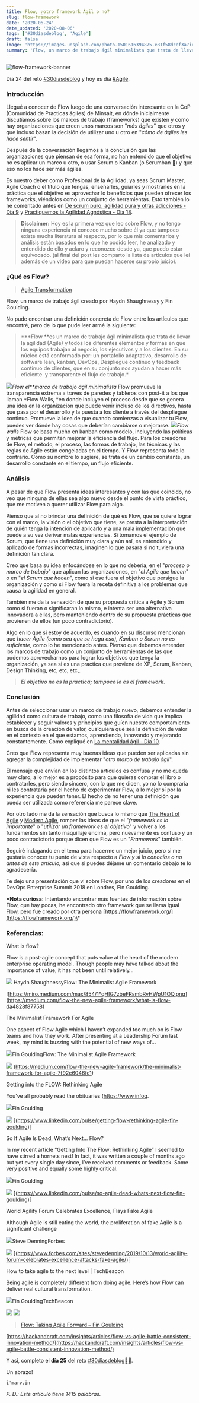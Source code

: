 ```yaml
---
title: Flow, ¿otro framework Ágil o no?
slug: flow-framework
date: '2020-06-24'
date_updated: '2020-08-06'
tags: ['#30díasdeblog', 'Agile']
draft: false
image: 'https://images.unsplash.com/photo-1501616394875-e81f58dcef3a?ixlib=rb-1.2.1&q=80&fm=jpg&crop=entropy&cs=tinysrgb&w=2000&fit=max&ixid=eyJhcHBfaWQiOjExNzczfQ'
summary: 'Flow, un marco de trabajo ágil minimalista que trata de llevar la agilidad (Agile) y todos los diferentes elementos y formas en que los equipos trabajan al negocio, ejecutivos y clientes.'
---
```


![flow-framework-banner](https://images.unsplash.com/photo-1501616394875-e81f58dcef3a?ixlib=rb-1.2.1&q=80&fm=jpg&crop=entropy&cs=tinysrgb&w=2000&fit=max&ixid=eyJhcHBfaWQiOjExNzczfQ)

Día 24 del reto [#30díasdeblog](/tag/30diasdeblog/) y hoy es día [#Agile](/tag/agile/).

### Introducción

Llegué a conocer de Flow luego de una conversación interesante en la CoP (Comunidad de Practicas ágiles) de Minsait, en dónde inicialmente discutíamos sobre los marcos de trabajo (frameworks) que existen y como hay organizaciones que creen unos marcos son "_más ágiles_" que otros y que incluso basan la decisión de utilizar uno u otro en "_cómo de ágiles les hace sentir_".

Después de la conversación llegamos a la conclusión que las organizaciones que piensan de esa forma, no han entendido que el objetivo no es aplicar un marco u otro, o usar Scrum o Kanban (o Scrumban 🤮) y que eso no los hace ser más ágiles.

Es nuestro deber como Profesional de la Agilidad, ya seas Scrum Master, Agile Coach o el título que tengas, enseñarles, guiarles y mostrarles en la práctica que el objetivo es aprovechar lo beneficios que pueden ofrecer los frameworks, viéndolos como un conjunto de herramientas. Esto también lo he comentado antes en [De scrum puro, agilidad pura y otras adicciones - Día 9](/scrum-puro/) y [Practiquemos la Agilidad Agnóstica - Día 18](/agilidad-agnostica/).

> **Disclaimer:** Hoy es la primera vez que leo sobre Flow, y no tengo ninguna experiencia ni conozco mucho sobre él ya que tampoco existe mucha literatura al respecto, por lo que mis comentarios y análisis están basados en lo que he podido leer, he analizado y entendido de ello y aclaro y reconozco desde ya, que puedo estar equivocado. (al final del post les comparto la lista de artículos que leí además de un video para que puedan hacerse su propio juicio).

### ¿Qué es Flow?

> [Agile Transformation](https://enterpriseflow.io/)

Flow, un marco de trabajo ágil creado por Haydn Shaughnessy y Fin Goulding.

No pude encontrar una definición concreta de Flow entre los artículos que encontré, pero de lo que pude leer armé la siguiente:

> **\*Flow **es un marco de trabajo ágil minimalista que trata de llevar la agilidad (Agile) y todos los diferentes elementos y formas en que los equipos trabajan al negocio, los ejecutivos y a los clientes. En su núcleo está conformado por: un portafolio adaptativo, desarrollo de software lean, kanban, DevOps, Despliegue continuo y feedback continuo de clientes, que en su conjunto nos ayudan a hacer más eficiente  y transparente el flujo de trabajo.\*

![](https://digitalpress.fra1.cdn.digitaloceanspaces.com/cd0euxp/2020/06/image-22.png)_Flow el\*\*marco de trabajo ágil minimalista_
Flow promueve la transparencia extrema a través de paredes y tableros con post-it a los que llaman *Flow Walls, *en donde incluyen el proceso desde que se genera una idea en la organización que puede venir incluso de los directivos, hasta que pasa por el desarrollo y la puesta a los cliente a través del despliegue continuo. Promueve la idea de que cuando comienzas a visualizar tu Flow, puedes ver dónde hay cosas que deberían cambiarse o mejorarse.
![](https://digitalpress.fra1.cdn.digitaloceanspaces.com/cd0euxp/2020/06/image-23.png)_Flow walls_
Flow se basa mucho en kanban como modelo, incluyendo las políticas y métricas que permiten mejorar la eficiencia del flujo. Para los creadores de Flow, el método, el proceso, las formas de trabajo, las técnicas y las reglas de Agile están congeladas en el tiempo. Y Flow representa todo lo contrario. Como su nombre lo sugiere, se trata de un cambio constante, un desarrollo constante en el tiempo, un flujo eficiente.

### Análisis

A pesar de que Flow presenta ideas interesantes y con las que coincido, no veo que ninguna de ellas sea algo nuevo desde el punto de vista práctico, que me motiven a querer utilizar Flow para algo.

Pienso que al no brindar una definición de qué es Flow, que se quiere lograr con el marco, la visión o el objetivo que tiene, se presta a la interpretación de quién tenga la intención de aplicarlo y a una mala implementación que puede a su vez derivar malas experiencias. Si tomamos el ejemplo de Scrum, que tiene una definición muy clara y aún así, es entendido y aplicado de formas incorrectas, imaginen lo que pasara si no tuviera una definición tan clara.

Creo que basa su idea enfocándose en lo que no debería, en el "_proceso o marco de trabajo_" que aplican las organizaciones, en "_el Agile que hacen_" o en "_el Scrum que hacen_", como si ese fuera el objetivo que persigue la organización y como si Flow fuera la receta definitiva a los problemas que causa la agilidad en general.

También me da la sensación de que su propuesta critica a Agile y Scrum como si fueran o significaran lo mismo, e intenta ser una alternativa innovadora a ellas, pero manteniendo dentro de su propuesta prácticas que provienen de ellos (un poco contradictorio).

Algo en lo que si estoy de acuerdo, es cuando en su discurso mencionan que _hacer Agile (como sea que se haga eso), Kanban o Scrum no es suficiente_, como lo he mencionado antes. Pienso que debemos entender los marcos de trabajo como un conjunto de herramientas de las que podemos aprovecharnos para lograr los objetivos que tenga la organización, ya sea si es una practica que proviene de XP, Scrum, Kanban, Design Thinking, etc, etc, etc,.

> **_El objetivo no es la practica; tampoco lo es el framework._**

### Conclusión

Antes de seleccionar usar un marco de trabajo nuevo, debemos entender la agilidad como cultura de trabajo, como una filosofía de vida que implica establecer y seguir valores y principios que guíen nuestro comportamiento en busca de la creación de valor, cualquiera que sea la definición de valor en el contexto en el que estamos, aprendiendo, innovando y mejorando constantemente. Como expliqué en [La mentalidad ágil - Día 10](/mentalidad-agil/).

Creo que Flow representa muy buenas ideas que pueden ser aplicadas sin agregar la complejidad de implementar "_otro marco de trabajo ágil_".

El mensaje que envían en los distintos artículos es confusa y no me queda muy claro, a lo mejor es a propósito para que quieras comprar el libro o contratarles, pero siendo sincero, con lo que me dicen, yo no lo compraría ni les contrataría por el hecho de experimentar Flow, a lo mejor sí por la experiencia que pueden tener. El hecho de no tener una definición que pueda ser utilizada como referencia me parece clave.

Por otro lado me da la sensación que busca lo mismo que [The Heart of Agile](https://heartofagile.com/) y [Modern Agile](http://modernagile.org/), romper las ideas de que el "_framework es lo importante_" o "_utilizar un framework es el objetivo_" y volver a los fundamentos sin tanto maquillaje encima, pero nuevamente es confuso y un poco contradictorio porque dicen que Flow es un "_Framework_" también.

Seguiré indagando en el tema para hacerme un mejor juicio, pero si me gustaría conocer tu punto de vista respecto a *Flow *y si lo conocías o no antes de este artículo*,* así que si puedes déjame un comentario debajo te lo agradecería.

Te dejo una presentación que vi sobre Flow, por uno de los creadores en el DevOps Enterprise Summit 2018 en Londres, Fin Goulding.

**\*Nota curiosa:** Intentando encontrar más fuentes de información sobre Flow, que hay pocas, he encontrado otro framework que se llama igual Flow, pero fue creado por otra persona [https://flowframework.org/](https://flowframework.org/)\*

### Referencias:

What is flow?

Flow is a post-agile concept that puts value at the heart of the modern enterprise operating model. Though people may have talked about the importance of value, it has not been until relatively…

![](https://cdn-images-1.medium.com/fit/c/152/152/1*8I-HPL0bfoIzGied-dzOvA.png) Haydn ShaughnessyFlow: The Minimalist Agile Framework

![https://miro.medium.com/max/854/1*qHIG7zbeFRsmbRvHWpU1OQ.png]
(https://medium.com/flow-the-new-agile-framework/what-is-flow-da4828f87758)

The Minimalist Framework For Agile

One aspect of Flow Agile which I haven’t expanded too much on is Flow teams and how they work. After presenting at a Leadership Forum last week, my mind is buzzing with the potential of new ways of…

![](https://cdn-images-1.medium.com/fit/c/152/152/1*8I-HPL0bfoIzGied-dzOvA.png)Fin GouldingFlow: The Minimalist Agile Framework

![](https://miro.medium.com/max/1200/1*wSfv9Uc-w-_gh9w3e-cKZg.jpeg)
(https://medium.com/flow-the-new-agile-framework/the-minimalist-framework-for-agile-7f92e6046fe1)

Getting into the FLOW: Rethinking Agile

You’ve all probably read the obituaries (https://www.infoq.

![](https://static-exp1.licdn.com/scds/common/u/images/logos/favicons/v1/favicon.ico)Fin Goulding

![](https://media-exp1.licdn.com/dms/image/C5612AQGaEyKJRwi8RQ/article-cover_image-shrink_600_2000/0?e=1598486400&v=beta&t=eDpUGaGaTfT-Q4kgH8hcBNSb_9-n_Fqw78Q80lYATKc)
](https://www.linkedin.com/pulse/getting-flow-rethinking-agile-fin-goulding)[

So If Agile Is Dead, What’s Next... Flow?

In my recent article “Getting Into The Flow: Rethinking Agile” I seemed to have stirred a hornets nest! In fact, it was written a couple of months ago but yet every single day since, I’ve received comments or feedback. Some very positive and equally some highly critical.

![](https://static-exp1.licdn.com/scds/common/u/images/logos/favicons/v1/favicon.ico)Fin Goulding

![](https://media-exp1.licdn.com/dms/image/C5612AQFzOXpz64C26Q/article-cover_image-shrink_600_2000/0?e=1598486400&v=beta&t=Mpy5IDMBxNxW7_9JWyVYh6NoVNemGvumIGMhNZySoyA)
](https://www.linkedin.com/pulse/so-agile-dead-whats-next-flow-fin-goulding)[

World Agility Forum Celebrates Excellence, Flays Fake Agile

Although Agile is still eating the world, the proliferation of fake Agile is a significant challenge

![](https://i.forbesimg.com/48X48-F.png)Steve DenningForbes

![](<https://thumbor.forbes.com/thumbor/fit-in/1200x0/filters%3Aformat(jpg)/https%3A%2F%2Fblogs-images.forbes.com%2Fstevedenning%2Ffiles%2F2019%2F10%2FWorld-Agility-Forum-panel-Lisbon-Oct-2019.jpg>)
](https://www.forbes.com/sites/stevedenning/2019/10/13/world-agility-forum-celebrates-excellence-attacks-fake-agile/)[

How to take agile to the next level | TechBeacon

Being agile is completely different from doing agile. Here’s how Flow can deliver real cultural transformation.

![](https://techbeacon.com/android-chrome-192x192.png)Fin GouldingTechBeacon

![](https://techbeacon.com/sites/default/files/styles/social/public/field/image/go-with-flow-agile.jpg?itok=WZQHPTAG)
![](https://techbeacon.com/devops/how-take-agile-next-level)

> [Flow: Taking Agile Forward &#8211; Fin Goulding](https://itrevolution.com/fin-goulding-flow-taking-agile-forward/)

[https://hackandcraft.com/insights/articles/flow-vs-agile-battle-consistent-innovation-method/](https://hackandcraft.com/insights/articles/flow-vs-agile-battle-consistent-innovation-method/)

Y así, completo el **día 25** del reto [#30díasdeblog](/tag/30diasdeblog/)**[👨‍💻](https://emojipedia.org/man-technologist/)**.

Un abrazo!

    i'marv.in

_P. D.: Este artículo tiene 1415 palabras._
